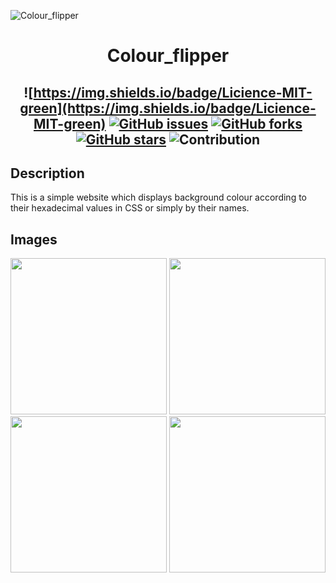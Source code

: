 ![Colour_flipper](https://socialify.git.ci/VipulRaj-123/Colour_flipper/image?description=1&font=Raleway&forks=1&issues=1&language=1&owner=1&pattern=Floating%20Cogs&pulls=1&stargazers=1&theme=Dark)


<h1 align="center"> Colour_flipper <br/></h1> 
<!-- ALL-CONTRIBUTORS-BADGE:START - Do not remove or modify this section -->
<!-- ALL-CONTRIBUTORS-BADGE:END -->
 
<h2 align="center">

![https://img.shields.io/badge/Licience-MIT-green](https://img.shields.io/badge/Licience-MIT-green)
[![GitHub issues](https://img.shields.io/github/issues/VipulRaj-123/Colour_flipper?style=plastic)](https://github.com/VipulRaj-123/Colour_flipper/issues)
[![GitHub forks](https://img.shields.io/github/forks/VipulRaj-123/Colour_flipper)](https://github.com/VipulRaj-123/Colour_flipper/network)
[![GitHub stars](https://img.shields.io/github/stars/VipulRaj-123/Colour_flipper?style=plastic)](https://github.com/VipulRaj-123/Colour_flipper/stargazers)
![Contribution](https://img.shields.io/badge/Contribution-Welcome-brightgreen)

</h2>

## Description
This is a simple website which displays background colour according to their hexadecimal values in CSS or simply by their names.

## Images
<img src="![colour_flipper](https://user-images.githubusercontent.com/57625616/127173226-d88047ee-33d5-430c-a05b-beb01051bef8.jpeg)
" height="250px">
<img src="![colour_flipper1](https://user-images.githubusercontent.com/57625616/127173321-852ed6ca-abb4-4eea-83e1-ba489d1fc326.jpeg)
" height="250px">
<img src="![colour_flipper2](https://user-images.githubusercontent.com/57625616/127173368-1653f3ee-927e-45a8-9e28-99376dba2d5e.jpeg)
" height="250px">
<img src="![colour_flipper3](https://user-images.githubusercontent.com/57625616/127173418-d77a41bf-9387-4561-b92d-f026211d64f6.jpeg)
" height="250px">

